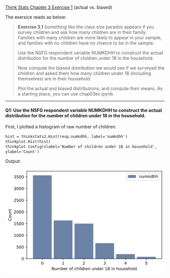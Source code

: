 [Think Stats Chapter 3 Exercise 1](http://greenteapress.com/thinkstats2/html/thinkstats2004.html#toc31) (actual vs. biased)

The exersice reads as below:

>**Exercise 3.1** Something like the class size paradox appears if you survey children and ask how many children are in their family. Families with many children are more likely to appear in your sample, and families with no children have no chance to be in the sample.
>
>Use the NSFG respondent variable NUMKDHH to construct the actual distribution for the number of children under 18 in the household.
>
>Now compute the biased distribution we would see if we surveyed the children and asked them how many children under 18 (including themselves) are in their household.
>
>Plot the actual and biased distributions, and compute their means. As a starting place, you can use chap03ex.ipynb.

---

#### **Q1:** Use the NSFG respondent variable NUMKDHH to construct the actual distribution for the number of children under 18 in the household.

First, I plotted a histogram of raw number of children.

```{python}
hist = thinkstats2.Hist(resp.numkdhh, label='numkdhh')
thinkplot.Hist(hist)
thinkplot.Config(xlabel='Number of children under 18 in household', ylabel='Count')
```

Output:

![Hist - raw number of children](raw_num_children.png)
